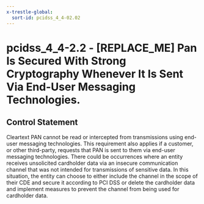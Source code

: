 ```yaml
---
x-trestle-global:
  sort-id: pcidss_4_4-02.02
---
```


# pcidss_4_4-2.2 - \[REPLACE_ME\] Pan Is Secured With Strong Cryptography Whenever It Is Sent Via End-User Messaging Technologies.

## Control Statement

Cleartext PAN cannot be read or intercepted from transmissions using end-user messaging
technologies. This requirement also applies if a customer, or other third-party, requests
that PAN is sent to them via end-user messaging technologies. There could be occurrences
where an entity receives unsolicited cardholder data via an insecure communication channel
that was not intended for transmissions of sensitive data. In this situation, the entity
can choose to either include the channel in the scope of their CDE and secure it according
to PCI DSS or delete the cardholder data and implement measures to prevent the channel
from being used for cardholder data.
